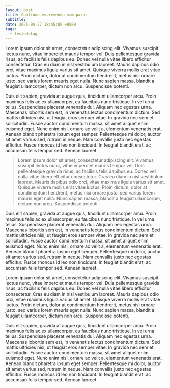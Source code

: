 ```yaml
---
layout: post
title: Continuo escrevendo sem parar
subtitle:
date: 2025-04-27 18:45:00 +0000
tags:
  - testedetag
---
```

Lorem ipsum dolor sit amet, consectetur adipiscing elit. Vivamus suscipit lectus nunc, vitae imperdiet mauris tempor vel. Duis pellentesque gravida risus, ac facilisis felis dapibus eu. Donec vel nulla vitae libero efficitur consectetur. Cras eu diam in nisl vestibulum laoreet. Mauris dapibus odio orci, vitae maximus ligula varius sit amet. Quisque viverra mollis erat vitae luctus. Proin dictum, dolor at condimentum hendrerit, metus nisi ornare justo, sed varius lorem mauris eget nulla. Nunc sapien massa, blandit a feugiat ullamcorper, dictum non arcu. Suspendisse potenti.

Duis elit sapien, gravida at augue quis, tincidunt ullamcorper arcu. Proin maximus felis ac ex ullamcorper, eu faucibus nunc tristique. In vel urna tellus. Suspendisse placerat venenatis dui. Aliquam nec egestas urna. Maecenas lobortis sem est, in venenatis lectus condimentum dictum. Sed mattis ultricies nisi, ut feugiat eros semper vitae. In gravida nec sem et sollicitudin. Fusce auctor condimentum massa, sit amet aliquet enim euismod eget. Nunc enim nisl, ornare ac velit a, elementum venenatis erat. Aenean blandit pharetra ipsum eget semper. Pellentesque mi dolor, auctor sit amet varius sed, rutrum in neque. Nam convallis justo nec egestas efficitur. Fusce rhoncus id leo non tincidunt. In feugiat blandit erat, ac accumsan felis tempor sed. Aenean laoreet.

> Lorem ipsum dolor sit amet, consectetur adipiscing elit. Vivamus suscipit lectus nunc, vitae imperdiet mauris tempor vel. Duis pellentesque gravida risus, ac facilisis felis dapibus eu. Donec vel nulla vitae libero efficitur consectetur. Cras eu diam in nisl vestibulum laoreet. Mauris dapibus odio orci, vitae maximus ligula varius sit amet. Quisque viverra mollis erat vitae luctus. Proin dictum, dolor at condimentum hendrerit, metus nisi ornare justo, sed varius lorem mauris eget nulla. Nunc sapien massa, blandit a feugiat ullamcorper, dictum non arcu. Suspendisse potenti.

Duis elit sapien, gravida at augue quis, tincidunt ullamcorper arcu. Proin maximus felis ac ex ullamcorper, eu faucibus nunc tristique. In vel urna tellus. Suspendisse placerat venenatis dui. Aliquam nec egestas urna. Maecenas lobortis sem est, in venenatis lectus condimentum dictum. Sed mattis ultricies nisi, ut feugiat eros semper vitae. In gravida nec sem et sollicitudin. Fusce auctor condimentum massa, sit amet aliquet enim euismod eget. Nunc enim nisl, ornare ac velit a, elementum venenatis erat. Aenean blandit pharetra ipsum eget semper. Pellentesque mi dolor, auctor sit amet varius sed, rutrum in neque. Nam convallis justo nec egestas efficitur. Fusce rhoncus id leo non tincidunt. In feugiat blandit erat, ac accumsan felis tempor sed. Aenean laoreet.

Lorem ipsum dolor sit amet, consectetur adipiscing elit. Vivamus suscipit lectus nunc, vitae imperdiet mauris tempor vel. Duis pellentesque gravida risus, ac facilisis felis dapibus eu. Donec vel nulla vitae libero efficitur consectetur. Cras eu diam in nisl vestibulum laoreet. Mauris dapibus odio orci, vitae maximus ligula varius sit amet. Quisque viverra mollis erat vitae luctus. Proin dictum, dolor at condimentum hendrerit, metus nisi ornare justo, sed varius lorem mauris eget nulla. Nunc sapien massa, blandit a feugiat ullamcorper, dictum non arcu. Suspendisse potenti.

Duis elit sapien, gravida at augue quis, tincidunt ullamcorper arcu. Proin maximus felis ac ex ullamcorper, eu faucibus nunc tristique. In vel urna tellus. Suspendisse placerat venenatis dui. Aliquam nec egestas urna. Maecenas lobortis sem est, in venenatis lectus condimentum dictum. Sed mattis ultricies nisi, ut feugiat eros semper vitae. In gravida nec sem et sollicitudin. Fusce auctor condimentum massa, sit amet aliquet enim euismod eget. Nunc enim nisl, ornare ac velit a, elementum venenatis erat. Aenean blandit pharetra ipsum eget semper. Pellentesque mi dolor, auctor sit amet varius sed, rutrum in neque. Nam convallis justo nec egestas efficitur. Fusce rhoncus id leo non tincidunt. In feugiat blandit erat, ac accumsan felis tempor sed. Aenean laoreet.